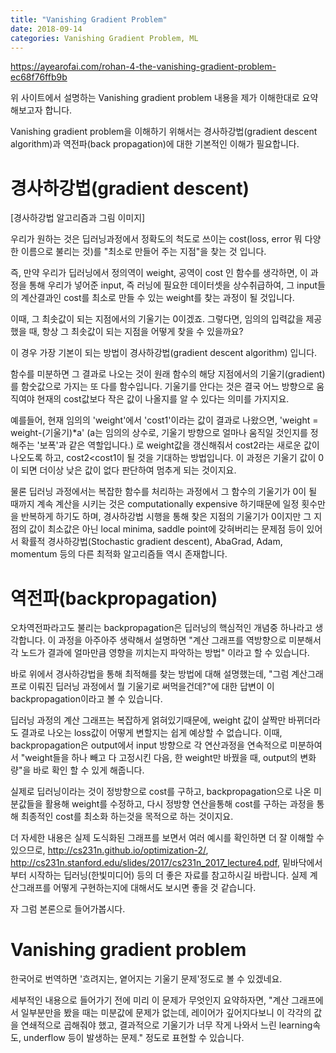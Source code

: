 ```yaml
---
title: "Vanishing Gradient Problem"
date: 2018-09-14
categories: Vanishing Gradient Problem, ML
---
```


https://ayearofai.com/rohan-4-the-vanishing-gradient-problem-ec68f76ffb9b

위 사이트에서 설명하는 Vanishing gradient problem 내용을 제가 이해한대로 요약해보고자 합니다.

Vanishing gradient problem을 이해하기 위해서는 경사하강법(gradient descent algorithm)과 역전파(back propagation)에 대한 기본적인 이해가 필요합니다.


# 경사하강법(gradient descent)

[경사하강법 알고리즘과 그림 이미지]

우리가 원하는 것은 딥러닝과정에서 정확도의 척도로 쓰이는 cost(loss, error 뭐 다양한 이름으로 불리는 것)를 "최소로 만들어 주는 지점"을 찾는 것 입니다. 

즉, 만약 우리가 딥러닝에서 정의역이 weight, 공역이 cost 인 함수를 생각하면, 이 과정을 통해 우리가 넣어준 input, 즉 러닝에 필요한 데이터셋을 상수취급하여, 그 input들의 계산결과인 cost를 최소로 만들 수 있는 weight를 찾는 과정이 될 것입니다. 


이때, 그 최솟값이 되는 지점에서의 기울기는 0이겠죠. 그렇다면, 임의의 입력값을 제공했을 때, 항상 그 최솟값이 되는 지점을 어떻게 찾을 수 있을까요?

이 경우 가장 기본이 되는 방법이 경사하강법(gradient descent algorithm) 입니다.

함수를 미분하면 그 결과로 나오는 것이 원래 함수의 해당 지점에서의 기울기(gradient)를 함숫값으로 가지는 또 다를 함수입니다.
기울기를 안다는 것은 결국 어느 방향으로 움직여야 현재의 cost값보다 작은 값이 나올지를 알 수 있다는 의미를 가지지요.

예를들어, 현재 임의의 'weight'에서 'cost1'이라는 값이 결과로 나왔으면, 
'weight = weight-(기울기)*a' (a는 임의의 상수로, 기울기 방향으로 얼마나 움직일 것인지를 정해주는 '보폭'과 같은 역할입니다.)
로 weight값을 갱신해줘서 cost2라는 새로운 값이 나오도록 하고, cost2<cost1이 될 것을 기대하는 방법입니다.
이 과정은 기울기 값이 0이 되면 더이상 낮은 값이 없다 판단하여 멈추게 되는 것이지요.

물론 딥러닝 과정에서는 복잡한 함수를 처리하는 과정에서 그 함수의 기울기가 0이 될 때까지 계속 계산을 시키는 것은 computationally expensive 하기때문에 일정 횟수만을 반복하게 하기도 하며, 경사하강법 시행을 통해 찾은 지점의 기울기가 0이지만 그 지점의 값이 최소값은 아닌 local minima, saddle point에 갖혀버리는 문제점 등이 있어서 확률적 경사하강법(Stochastic gradient descent), AbaGrad, Adam, momentum 등의 다른 최적화 알고리즘들 역시 존재합니다.


# 역전파(backpropagation)

오차역전파라고도 불리는 backpropagation은 딥러닝의 핵심적인 개념중 하나라고 생각합니다.
이 과정을 아주아주 생략해서 설명하면 "계산 그래프를 역방향으로 미분해서 각 노드가 결과에 얼마만큼 영향을 끼치는지 파악하는 방법" 이라고 할 수 있습니다.

바로 위에서 경사하강법을 통해 최적해를 찾는 방법에 대해 설명했는데, "그럼 계산그래프로 이뤄진 딥러닝 과정에서 뭘 기울기로 써먹을건데?"에 대한 답변이 이 backpropagation이라고 볼 수 있습니다.

딥러닝 과정의 계산 그래프는 복잡하게 얽혀있기때문에, weight 값이 살짝만 바뀌더라도 결과로 나오는 loss값이 어떻게 변할지는 쉽게 예상할 수 없습니다. 이때, backpropagation은 output에서 input 방향으로 각 연산과정을 연속적으로 미분하여서 "weight들을 하나 빼고 다 고정시킨 다음, 한 weight만 바꿨을 때, output의 변화량"을 바로 확인 할 수 있게 해줍니다.

실제로 딥러닝이라는 것이 정방향으로 cost를 구하고, backpropagation으로 나온 미분값들을 활용해 weight를 수정하고, 다시 정방향 연산을통해 cost를 구하는 과정을 통해 최종적인 cost를 최소화 하는것을 목적으로 하는 것이지요.

더 자세한 내용은 실제 도식화된 그래프를 보면서 여러 예시를 확인하면 더 잘 이해할 수 있으므로, http://cs231n.github.io/optimization-2/, http://cs231n.stanford.edu/slides/2017/cs231n_2017_lecture4.pdf, 밑바닥에서부터 시작하는 딥러닝(한빛미디어) 등의 더 좋은 자료를 참고하시길 바랍니다. 실제 계산그래프를 어떻게 구현하는지에 대해서도 보시면 좋을 것 같습니다.


자 그럼 본론으로 들어가봅시다.

# Vanishing gradient problem 

한국어로 번역하면 '흐려지는, 옅어지는 기울기 문제'정도로 볼 수 있겠네요.

세부적인 내용으로 들어가기 전에 미리 이 문제가 무엇인지 요약하자면, "계산 그래프에서 일부분만을 봤을 때는 미분값에 문제가 없는데, 레이어가 깊어지다보니 이 각각의 값을 연쇄적으로 곱해줘야 했고, 결과적으로 기울기가 너무 작게 나와서 느린 learning속도, underflow 등이 발생하는 문제." 정도로 표현할 수 있습니다.

